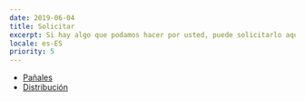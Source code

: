 ```yaml
---
date: 2019-06-04
title: Solicitar
excerpt: Si hay algo que podamos hacer por usted, puede solicitarlo aquí.
locale: es-ES
priority: 5
---
```

* [Pañales](http://bit.ly/fnb_diapers)
* [Distribución](https://docs.google.com/forms/d/e/1FAIpQLSeqN1CSncG3QcTDDpvo984F8U2-rU_8lLWe-qTMmFIyuefveA/viewform)